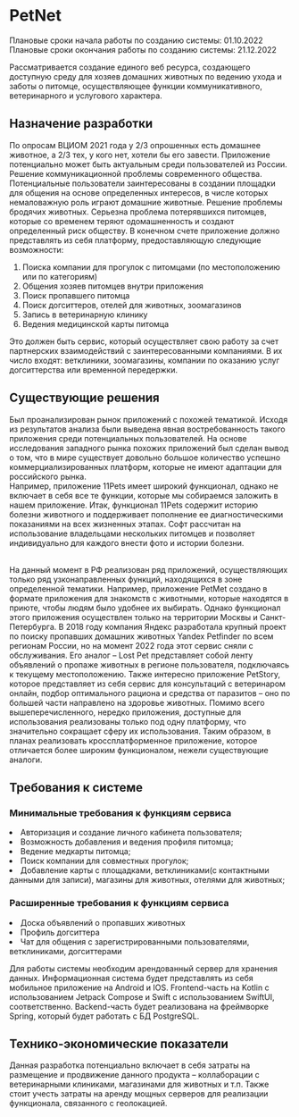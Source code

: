 # PetNet
Плановые сроки начала работы по созданию системы: 01.10.2022<br>
Плановые сроки окончания работы по созданию системы: 21.12.2022

Рассматривается создание единого веб ресурса, создающего доступную среду для хозяев домашних животных по ведению ухода и заботы о питомце, осуществляющее функции коммуникативного, ветеринарного и услугового характера.
<h2>Назначение разработки</h2>
По опросам ВЦИОМ 2021 года у 2/3 опрошенных есть домашнее животное, а 2/3 тех, у кого нет, хотели бы его завести. Приложение потенциально может быть актуальным среди пользователей из России.
Решение коммуникационной проблемы современного общества. Потенциальные пользователи заинтересованы в создании площадки для общения на основе определенных интересов, в числе которых немаловажную роль играют домашние животные. Решение проблемы бродячих животных. Серьезна проблема потерявшихся питомцев, которые со временем теряют одомашненность и создают определенный риск обществу. 
В конечном счете приложение должно представлять из себя платформу, предоставляющую следующие возможности:<br>

1.	Поиска компании для прогулок с питомцами (по местоположению или по категориям)
2.	Общения хозяев питомцев внутри приложения
3.	Поиск пропавшего питомца
4.	Поиск догситтеров, отелей для животных, зоомагазинов
5.	Запись в ветеринарную клинику
6.	Ведения медицинской карты питомца

Это должен быть сервис, который осуществляет свою работу за счет партнерских взаимодействий с заинтересованными компаниями. В их число входят: ветклиники, зоомагазины, компании по оказанию услуг догситтерства или временной передержки.

<h2>Существующие решения</h2> 
Был проанализирован рынок приложений с похожей тематикой. Исходя из результатов анализа были выведена явная востребованность такого приложения среди потенциальных пользователей. На основе исследования западного рынка похожих приложений был сделан вывод о том, что в мире существует довольно большое количество успешно коммерциализированных платформ, которые не имеют адаптации для российского рынка. <br>Например, приложение 11Pets имеет широкий функционал, однако не включает в себя все те функции, которые мы собираемся заложить в нашем приложение. Итак, функционал 11Pets содержит историю болезни животного и поддерживает пополнение ее диагностическими показаниями на всех жизненных этапах. Софт рассчитан на использование владельцами нескольких питомцев и позволяет индивидуально для каждого внести фото и истории болезни.<br><br>

На данный момент в РФ реализован ряд приложений, осуществляющих только ряд узконаправленных функций, находящихся в зоне определенной тематики. Например, приложение PetMet создано в формате приложения для знакомств с животными, которые находятся в приюте, чтобы людям было удобнее их выбирать. Однако функционал этого приложения осуществлен только на территории Москвы и Санкт-Петербурга. В 2018 году компания Яндекс разработала крупный проект по поиску пропавших домашних животных Yandex Petfinder по всем регионам России, но на момент 2022 года этот сервис сняли с обслуживания. Его аналог – Lost Pet представляет собой ленту объявлений о пропаже животных в регионе пользователя, подключаясь к текущему местоположению. Также интересно приложение PetStory, которое представляет из себя сервис для консультаций с ветеринаром онлайн, подбор оптимального рациона и средства от паразитов – оно по большей части направлено на здоровье животных.
Помимо всего вышеперечисленного, нередко приложения, доступные для использования реализованы только под одну платформу, что значительно сокращает сферу их использования. Таким образом, в планах реализовать кроссплатформенное приложение, которое отличается более широким функционалом, нежели существующие аналоги. 

<h2>Требования к системе</h2>
<h3>Минимальные требования к функциям сервиса</h3>
<li>Авторизация и создание личного кабинета пользователя;
<li>Возможность добавления и ведения профиля питомца;
<li>Ведение медкарты питомца;
<li>Поиск компании для совместных прогулок;
<li>Добавление карты с площадками, ветклиниками(с контактными данными для записи), магазины для животных, отелями для животных;

<h3>Расширенные требования к функциям сервиса</h3>
<li>Доска объявлений о пропавших животных
<li>Профиль догситтера
<li>Чат для общения с зарегистрированными пользователями, ветклиниками, догситтерами

Для работы системы необходим арендованный сервер для хранения данных. Информационная система будет представлять из себя мобильное приложение на Android и IOS. Frontend-часть на Kotlin с использованием Jetpack Compose и Swift с использованием SwiftUI, соответственно. Backend-часть будет реализована на фреймворке Spring, который будет работать с БД PostgreSQL. 

<h2>Технико-экономические показатели</h2>
Данная разработка потенциально включает в себя затраты на размещение и продвижение данного продукта – коллаборации с ветеринарными клиниками, магазинами для животных и т.п. Также стоит учесть затраты на аренду мощных серверов для реализации функционала, связанного с геолокацией.
